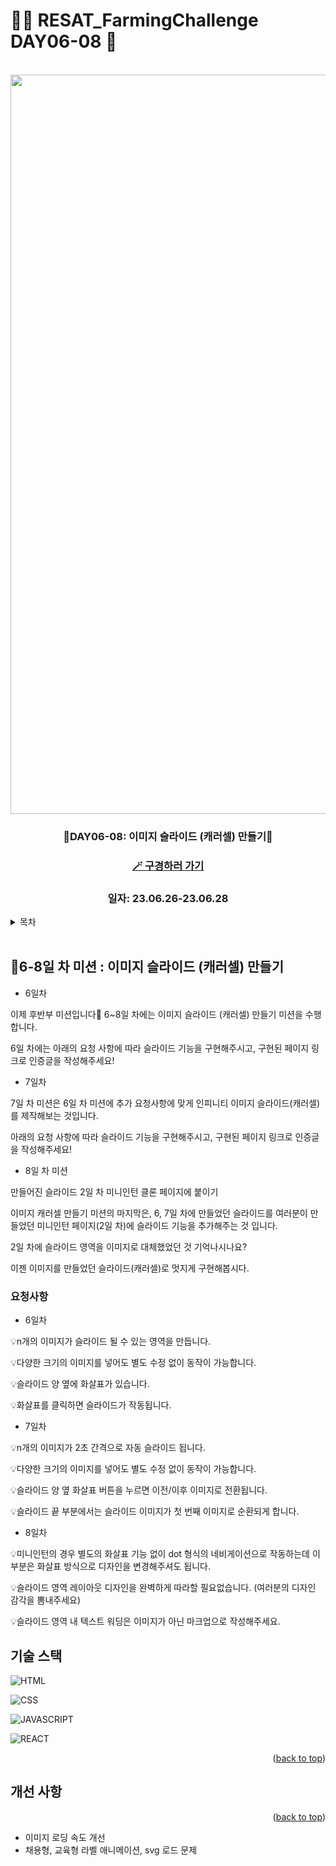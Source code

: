 # 👩‍🌾 RESAT_FarmingChallenge DAY06-08 🌾

<a name="readme-top"></a>

<!-- PROJECT LOGO -->

<br />

<div align="center">
  <a href="https://github.com/github_username/repo_name">
    <div width = "80" height="80">
        <img width="1183" alt="image" src="https://github.com/blcklamb/RESAT_FarmingChallenge/assets/92101831/f9153da3-7170-494e-81e7-9200d4c3a58f">
    </div>

  </a>
<h3 align="center">🌱DAY06-08: 이미지 슬라이드 (캐러셀) 만들기🌱</h3>
<h3><a href="https://resat-farming-challenge-carousel.vercel.app/">🪄 구경하러 가기</a></h3>
<h3 align="center">일자: 23.06.26-23.06.28</h3>
</div>

<!-- TABLE OF CONTENTS -->
<details>
  <summary>목차</summary>
  <ol>
    <li><a href="#프로젝트에-대해">🌱프로젝트에 대해</a></li>
    <li><a href="#기술-스택">기술 스택</a></li>
    <li><a href="#roadmap">Roadmap</a></li>
  </ol>
</details>
<br/>

<!-- ABOUT THE PROJECT -->

## 📌6-8일 차 미션 : 이미지 슬라이드 (캐러셀) 만들기

- 6일차

이제 후반부 미션입니다🙂 6~8일 차에는 이미지 슬라이드 (캐러셀) 만들기 미션을 수행합니다.

6일 차에는 아래의 요청 사항에 따라 슬라이드 기능을 구현해주시고, 구현된 페이지 링크로 인증글을 작성해주세요!

- 7일차

7일 차 미션은 6일 차 미션에 추가 요청사항에 맞게 인피니티 이미지 슬라이드(캐러셀)를 제작해보는 것입니다.

아래의 요청 사항에 따라 슬라이드 기능을 구현해주시고, 구현된 페이지 링크로 인증글을 작성해주세요!

- 8일 차 미션

만들어진 슬라이드 2일 차 미니인턴 클론 페이지에 붙이기

이미지 캐러셀 만들기 미션의 마지막은, 6, 7일 차에 만들었던 슬라이드를 여러분이 만들었던 미니인턴 페이지(2일 차)에 슬라이드 기능을 추가해주는 것 입니다.

2일 차에 슬라이드 영역을 이미지로 대체했었던 것 기억나시나요?

이젠 이미지를 만들었던 슬라이드(캐러셀)로 멋지게 구현해봅시다.

### 요청사항

- 6일차

💡n개의 이미지가 슬라이드 될 수 있는 영역을 만듭니다.

💡다양한 크기의 이미지를 넣어도 별도 수정 없이 동작이 가능합니다.

💡슬라이드 양 옆에 화살표가 있습니다.

💡화살표를 클릭하면 슬라이드가 작동됩니다.

- 7일차

💡n개의 이미지가 2초 간격으로 자동 슬라이드 됩니다.

💡다양한 크기의 이미지를 넣어도 별도 수정 없이 동작이 가능합니다.

💡슬라이드 양 옆 화살표 버튼을 누르면 이전/이후 이미지로 전환됩니다.

💡슬라이드 끝 부분에서는 슬라이드 이미지가 첫 번째 이미지로 순환되게 합니다.

- 8일차

💡미니인턴의 경우 별도의 화살표 기능 없이 dot 형식의 네비게이션으로 작동하는데 이부분은 화살표 방식으로 디자인을 변경해주셔도 됩니다.

💡슬라이드 영역 레이아웃 디자인을 완벽하게 따라할 필요없습니다. (여러분의 디자인 감각을 뽐내주세요)

💡슬라이드 영역 내 텍스트 워딩은 이미지가 아닌 마크업으로 작성해주세요.

## 기술 스택

![HTML][html-shield]

![CSS][css-shield]

![JAVASCRIPT][javascript-shield]

![REACT][react-shield]

<p align="right">(<a href="#readme-top">back to top</a>)</p>

<!-- ROADMAP -->

## 개선 사항

<p align="right">(<a href="#readme-top">back to top</a>)</p>

- 이미지 로딩 속도 개선
- 채용형, 교육형 라벨 애니메이션, svg 로드 문제

<!-- MARKDOWN LINKS & IMAGES -->

[html-shield]: https://img.shields.io/badge/html5-E34F26?style=for-the-badge&logo=html5&logoColor=white
[css-shield]: https://img.shields.io/badge/css3-1572B6?style=for-the-badge&logo=css3&logoColor=white
[javascript-shield]: https://img.shields.io/badge/javascript-%23323330.svg?style=for-the-badge&logo=javascript&logoColor=%23F7DF1E
[react-shield]: https://img.shields.io/badge/react-61DAFB?style=for-the-badge&logo=react&logoColor=white
